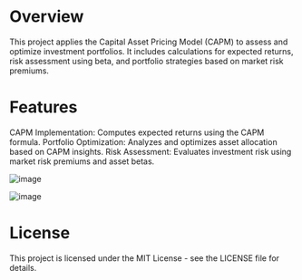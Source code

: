 # Overview
This project applies the Capital Asset Pricing Model (CAPM) to assess and optimize investment portfolios. It includes calculations for expected returns, risk assessment using beta, and portfolio strategies based on market risk premiums.


# Features
CAPM Implementation: Computes expected returns using the CAPM formula.
Portfolio Optimization: Analyzes and optimizes asset allocation based on CAPM insights.
Risk Assessment: Evaluates investment risk using market risk premiums and asset betas.

![image](https://github.com/user-attachments/assets/a02f046a-f0f0-4aa1-85e3-47130580c0d0)

![image](https://github.com/user-attachments/assets/c72dc1a9-fe8a-43f2-9cfd-e31b12ecc046)





# License
This project is licensed under the MIT License - see the LICENSE file for details.

